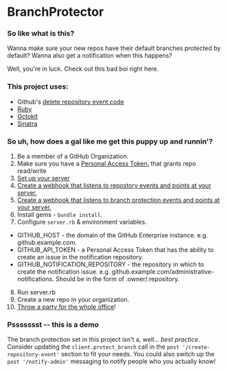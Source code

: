 # BranchProtector
### So like what is this?

Wanna make sure your new repos have their default branches protected by default? 
Wanna also get a notification when this happens? 

Well, you're in luck. Check out this bad boi right here.

### This project uses:
 
* Github's [delete repository event code](https://github.com/github/platform-samples/tree/master/hooks/ruby/delete-repository-event)
* [Ruby](https://www.ruby-lang.org/en/)
* [Octokit](https://github.com/octokit/octokit.rb)
* [Sinatra](http://sinatrarb.com/)

### So uh, how does a gal like me get this puppy up and runnin'?

1. Be a member of a GitHub Organization.
2. Make sure you have a [Personal Access Token.](https://docs.github.com/en/enterprise-server@3.5/authentication/keeping-your-account-and-data-secure/creating-a-personal-access-token) that grants repo read/write
3. [Set up your server](https://docs.github.com/en/developers/webhooks-and-events/webhooks/configuring-your-server-to-receive-payloads)
4. [Create a webhook that listens to repostory events and points at your server.](https://docs.github.com/en/developers/webhooks-and-events/webhooks/creating-webhooks)
5. [Create a webhook that listens to branch protection events and points at your server.](https://docs.github.com/en/developers/webhooks-and-events/webhooks/creating-webhooks)
6. Install gems - `bundle install`.
7. Configure `server.rb` & environment variables.
* GITHUB_HOST - the domain of the GitHub Enterprise instance. e.g. github.example.com.
* GITHUB_API_TOKEN - a Personal Access Token that has the ability to create an issue in the notification repository.
* GITHUB_NOTIFICATION_REPOSITORY - the repository in which to create the notification issue. e.g. github.example.com/administrative-notifications. Should be in the form of :owner/:repository.
8. Run server.rb
9. Create a new repo in your organization.
10. [Throw a party for the whole office](https://www.youtube.com/watch?v=97rVX0u-pyc)!

### Pssssssst -- this is a demo
The branch protection set in this project isn't a, well... _best practice_. Consider updating the `client.protect_branch` call in the `post '/create-repository-event'` section to fit your needs. You could also switch up the `post '/notify-admin'` messaging to notify people who you actually know! 
